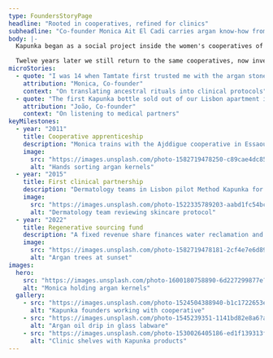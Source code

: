 ```yaml
---
type: FoundersStoryPage
headline: "Rooted in cooperatives, refined for clinics"
subheadline: "Co-founder Monica Ait El Cadi carries argan know-how from Souss Valley hammams to dermatology teams in Lisbon, Barcelona, and beyond."
body: |-
  Kapunka began as a social project inside the women's cooperatives of the Souss Valley. Monica learned to grade kernels by hand, press oil without solvents, and barter with pharmacists who respected the discipline of slow beauty. Those rituals shaped our first facial oils shared with friends recovering from laser resurfacing.

  Twelve years later we still return to the same cooperatives, now investing in cold-press machinery and scholarships for the daughters of the matriarchs who trained us. Every protocol we release is vetted with dermatologists to ensure the craft remains useful inside clinics—not just romantic in storytelling.
microStories:
  - quote: "I was 14 when Tamtate first trusted me with the argan stones. The weight of that rhythm still steadies me before every new formula."
    attribution: "Monica, Co-founder"
    context: "On translating ancestral rituals into clinical protocols"
  - quote: "The first Kapunka bottle sold out of our Lisbon apartment in 48 hours; a burn-unit nurse emailed saying her patients finally slept through the night."
    attribution: "João, Co-founder"
    context: "On listening to medical partners"
keyMilestones:
  - year: "2011"
    title: Cooperative apprenticeship
    description: "Monica trains with the Ajddigue cooperative in Essaouira, documenting solvent-free pressing techniques and post-harvest soil care."
    image:
      src: "https://images.unsplash.com/photo-1582719478250-c89cae4dc85b?auto=format&fit=crop&w=1200&q=80"
      alt: "Hands sorting argan kernels"
  - year: "2015"
    title: First clinical partnership
    description: "Dermatology teams in Lisbon pilot Method Kapunka for post-laser care, reporting faster re-epithelialisation and calmer patient nights."
    image:
      src: "https://images.unsplash.com/photo-1522335789203-aabd1fc54bc9?auto=format&fit=crop&w=1200&q=80"
      alt: "Dermatology team reviewing skincare protocol"
  - year: "2022"
    title: Regenerative sourcing fund
    description: "A fixed revenue share finances water reclamation and literacy programmes for 48 cooperative families across Souss Valley villages."
    image:
      src: "https://images.unsplash.com/photo-1582719478181-2cf4e7e6d89e?auto=format&fit=crop&w=1200&q=80"
      alt: "Argan trees at sunset"
images:
  hero:
    src: "https://images.unsplash.com/photo-1600180758890-6d227299877e?auto=format&fit=crop&w=1600&q=80"
    alt: "Monica holding argan kernels"
  gallery:
    - src: "https://images.unsplash.com/photo-1524504388940-b1c1722653e1?auto=format&fit=crop&w=1200&q=80"
      alt: "Kapunka founders working with cooperative"
    - src: "https://images.unsplash.com/photo-1545239351-1141bd82e8a6?auto=format&fit=crop&w=1200&q=80"
      alt: "Argan oil drip in glass labware"
    - src: "https://images.unsplash.com/photo-1530026405186-ed1f139313f8?auto=format&fit=crop&w=1200&q=80"
      alt: "Clinic shelves with Kapunka products"
---
```

